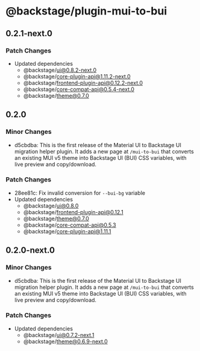 # @backstage/plugin-mui-to-bui

## 0.2.1-next.0

### Patch Changes

- Updated dependencies
  - @backstage/ui@0.8.2-next.0
  - @backstage/core-plugin-api@1.11.2-next.0
  - @backstage/frontend-plugin-api@0.12.2-next.0
  - @backstage/core-compat-api@0.5.4-next.0
  - @backstage/theme@0.7.0

## 0.2.0

### Minor Changes

- d5cbdba: This is the first release of the Material UI to Backstage UI migration helper plugin. It adds a new page at `/mui-to-bui` that converts an existing MUI v5 theme into Backstage UI (BUI) CSS variables, with live preview and copy/download.

### Patch Changes

- 28ee81c: Fix invalid conversion for `--bui-bg` variable
- Updated dependencies
  - @backstage/ui@0.8.0
  - @backstage/frontend-plugin-api@0.12.1
  - @backstage/theme@0.7.0
  - @backstage/core-compat-api@0.5.3
  - @backstage/core-plugin-api@1.11.1

## 0.2.0-next.0

### Minor Changes

- d5cbdba: This is the first release of the Material UI to Backstage UI migration helper plugin. It adds a new page at `/mui-to-bui` that converts an existing MUI v5 theme into Backstage UI (BUI) CSS variables, with live preview and copy/download.

### Patch Changes

- Updated dependencies
  - @backstage/ui@0.7.2-next.1
  - @backstage/theme@0.6.9-next.0

